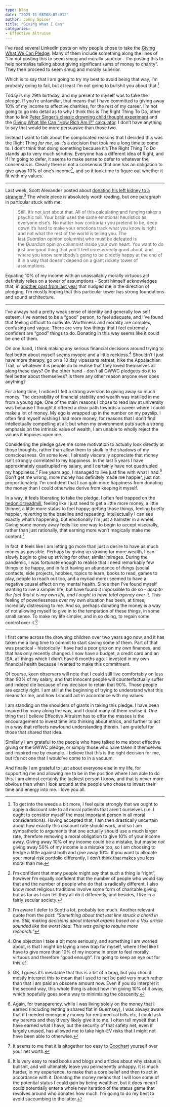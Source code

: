```yaml
---
type: blog
date: "2023-11-08T08:02:01Z"
author: Jonny Spicer
title: "Giving What I Can"
categories:
- Effective Altruism
---
```

I’ve read several LinkedIn posts on why people chose to take the [Giving What We Can Pledge](https://www.givingwhatwecan.org/). Many of them include something along the lines of “I’m not posting this to seem smug and morally superior - I’m posting this to help normalise talking about giving significant sums of money to charity”. They then proceed to seem smug and morally superior.

Which is to say that I am going to try my best to avoid being that way, I’m probably going to fail, but at least I’m not going to bullshit you about that.[^1] 

Today is my 29th birthday, and my present to myself was to take the pledge. If you’re unfamiliar, that means that I have committed to giving away 10% of my income to effective charities, for the rest of my career. I’m not going to go into detail as to why I think this is The Right Thing To Do, other than to link [Peter Singer’s classic drowning child thought experiment](https://newint.org/features/1997/04/05/peter-singer-drowning-child-new-internationalist) and the [Giving What We Can “How Rich Am I?” calculator](https://howrichami.givingwhatwecan.org/how-rich-am-i). I don’t have anything to say that would be more persuasive than those two.

Instead I want to talk about the complicated reasons that I decided this was the Right Thing *for me*, as it’s a decision that took me a long time to come to. I don’t think that doing something because it’s The Right Thing To Do stands up to very much scrutiny. Everyone has a different idea of Right, and if I’m going to defer, it seems to make sense to defer to whatever the consensus is. Clearly there is not a consensus that one has an obligation to give away 10% of one’s income[^4], and so it took time to figure out whether it fit with my values.

---

Last week, Scott Alexander posted about [donating his left kidney to a stranger.](https://www.astralcodexten.com/p/my-left-kidney)[^6] The whole piece is absolutely worth reading, but one paragraph in particular stuck with me:
> Still, it’s not *just* about that. All of this calculating and funging takes a psychic toll. Your brain uses the same emotional heuristics as everyone else’s. No matter how contrarian you pretend to be, deep down it’s hard to make your emotions track what you know is right and not what the rest of the world is telling you. The last *Guardian* opinion columnist who must be defeated is the *Guardian* opinion columnist inside your own heart. You want to do just one good thing that you’ll feel unreservedly good about, and where you know somebody’s going to be directly happy at the end of it in a way that doesn’t depend on a giant rickety tower of assumptions.

Equating 10% of my income with an unassailably morally virtuous act definitely relies on a tower of assumptions - Scott himself acknowledges that, in [another post from last year](https://www.astralcodexten.com/p/effective-altruism-as-a-tower-of) that nudged me in the direction of pledging. I’m mostly hoping that this particular tower has strong foundations and sound architecture. 

---

I’ve always had a pretty weak sense of identity and generally low self esteem. I’ve wanted to be a “good” person, to feel adequate, and I’ve found that feeling difficult to cultivate. Worthiness and morality are complex, confusing and vague. There are very few things that I feel extremely confident are “good” things to do. Donating in this way seems like it could be one of them.

On one hand, I think making any serious financial decisions around trying to feel better about myself seems myopic and a little reckless.[^7] Shouldn’t I just have more therapy, go on a 10 day vipassana retreat, hike the Appalachian Trail, or whatever it is people do to realise that they loved themselves all along these days? On the other hand - don’t all GWWC pledgees do it to feel better about themselves? Is there any other reason anyone ever does anything?

For a long time, I noticed I felt a strong aversion to giving away so much money. The desirability of financial stability and wealth was instilled in me from a young age. One of the main reasons I chose to read law at university was because I thought it offered a clear path towards a career where I could make a lot of money. My ego is wrapped up in the number on my payslip. I often find myself wishing I had more money, for reasons that I don’t find intellectually compelling at all; but when my environment puts such a strong emphasis on the intrinsic value of wealth, I am unable to wholly reject the values it imposes upon me. 

Considering the pledge gave me some motivation to actually look directly at those thoughts, rather than allow them to skulk in the shadows of my consciousness. On some level, I already viscerally appreciate that money isn’t strongly correlated to my happiness. In the last 5 years I have approximately quadrupled my salary, and I certainly have not quadrupled my happiness.[^8] Five years ago, I managed to live just fine with what I had.[^9] Don’t get me wrong, more money has definitely made me happier, just not proportionately. I’m confident that I can gain more happiness from donating the money than I could otherwise derive from keeping it myself.

In a way, it feels liberating to take the pledge. I often feel trapped on the [hedonic treadmill](/blog/the-hedonic-treadmill), feeling like I just need to get a little more money, a little thinner, a little more status to feel happy; getting those things, feeling briefly happier, reverting to the baseline and repeating. Intellectually I can see exactly what’s happening, but emotionally I’m just a hamster in a wheel. Giving some money away feels like one way to begin to accept viscerally, rather than just rationally, that earning more won’t magically make me content.[^10]

In fact, it feels like I am letting go more than just a desire to have as much money as possible. Perhaps by giving up striving for more wealth, I can slowly begin to give up striving for other, similar mirages. During the pandemic, I was fortunate enough to realise that I need remarkably few things to be happy, and in fact having an abundance of *things* (social contacts, side projects, hobbies, topics to learn, books to read, games to play, people to reach out too, and a myriad more) seemed to have a negative causal effect on my mental health. Since then I’ve found myself wanting to live a simpler life, but have found it impossible to do so - *despite the fact that it is my own life, and I ought to have total agency over it*. This feeling of powerlessness over my own situation has been, at times, incredibly distressing to me. And so, perhaps donating the money is a way of not allowing myself to give in to the temptation of these *things*, in some small sense. To make my life simpler, and in so doing, to regain some control over it.[^11]

---

I first came across the drowning children over two years ago now, and it has taken me a long time to commit to start saving some of them. Part of that was practical - historically I have had a poor grip on my own finances, and that has only recently changed. I now have a budget, a credit card and an ISA, all things which I didn’t have 6 months ago. I invested in my own financial health because I wanted to make this commitment.

Of course, keen observers will note that I could still live comfortably on less than 90% of my salary, and that innocent people will counterfactually suffer and indeed die because of my decision to retain that 90%. Those people are exactly right. I am still at the beginning of trying to understand what this means for me, and how I should act in accordance with my values.

I am standing on the shoulders of giants in taking this pledge. I have been inspired by many along the way, and I doubt many of them realise it. One thing that I believe Effective Altruism has to offer the masses is the encouragement to invest time into thinking about ethics, and further to act in a way that reflects newfound understanding therein. I am grateful for those that shared that idea.

Similarly I am grateful to the people who have talked to me about effective giving or the GWWC pledge, or simply those who have taken it themselves and inspired me by example. I believe that this is the right decision for me, but it’s not one that I would’ve come to in a vacuum.

And finally I am grateful to just about everyone else in my life, for supporting me and allowing me to be in the position where I am able to do this. I am almost certainly the luckiest person I know, and that is never more obvious than when I look around at the people who chose to invest their time and energy into me. I love you all.

[^1]: To get into the weeds a bit more, I feel quite strongly that we ought to apply a discount rate to all moral patients that aren’t ourselves (i.e. I ought to consider myself the most important person in all moral considerations).[^2] Having accepted that, I am then drastically uncertain about how exactly this discount rate should work, and so I am sympathetic to arguments that one actually should use a much larger rate, therefore removing a moral obligation to give 10% of your income away. Giving away 10% of my income could be a mistake, but maybe *not* giving away 50% of my income is a mistake too, so I am choosing to hedge a little against both and give away 10%. If you want to allocate your moral risk portfolio differently, I don’t think that makes you less moral than me.

[^2]: Some people might disagree but I think this is correct for a mixture of practical and abstract, meta-reasons. The practical: following a value system that puts myself first makes it easier to stick with that value system, likely yielding better moral results. A relevant example: I pledge to give anything I earn above the UK median income. After a couple of years, I want to buy a house and have children, and I want to provide said children with a good life[^3], suddenly I wish I had more money to be able to provide them with that life, I don’t have much saved, so I stop giving entirely. I never return to giving away a portion of my income, and perhaps I donated £100k. In a different scenario, I “only” give away 10% of my income, but that still allows me to save a decent amount of money, so that when I have children, I don’t need to cut back on my donations. I continue giving all the way through my career, and end up giving £300k total.
  The more abstract reasons come in various shapes and sizes, but mostly I want to hedge against there not being any moral patients other than myself, or indeed no moral patients whatsoever. The obvious, albeit trite, example here would be the [Simulation Hypothesis.](https://academic.oup.com/pq/article-abstract/53/211/243/1610975?login=false)

[^3]: In theory I don’t think I ought to apply a discount rate between my hypothetical progeny and other people, in practice that is obviously what is going to happen. I’m even less certain about how the offspring → others discount rate should look than I am about the myself → others, but fortunately I don’t have to worry about that just yet.

[^4]: I’m confident that many people might *say* that such a thing is “right”, however I’m equally confident that the number of people who would say that and the number of people who do that is radically different. I also know most religious traditions involve some form of charitable giving[^5], but as far as I can tell they all do it differently, and besides, I live in a fairly secular society.

[^5]: Giving away 10% of my income seems like quite a nice way to hedge against Hell being real. Like, I guess it’s probably not going be enough to get me through the pearly gates, but maybe it’d at least tip me over the edge into an eternity of purgatory?

[^6]: I’m aware I defer to Scott a lot, probably too much. Another relevant quote from the post:
  *"Something about that last line struck a chord in me. Still, making decisions about internal organs based on a Vox article sounded like the *worst* idea. This was going to require more research."*

[^7]: One objection I take a bit more seriously, and something I am worried about, is that I might be laying a new trap for myself, where I feel like I have to give more than 10% of my income in order to feel morally virtuous and therefore “good enough”. I’m going to keep an eye out for this.

[^8]: OK, I guess it’s inevitable that this is a bit of a brag, but you should mostly interpret this to mean that I used to not be paid very much rather than that I am paid an obscene amount now. Even if you do interpret it the second way, this whole thing is about how I'm giving 10% of it away, which hopefully goes some way to minimising the obscenity.

[^9]: Again, for transparency, while I was living solely on the money that I earned (including renting a shared flat in Guernsey), I was always aware that if I needed emergency money for rent/medical bills etc, I could ask my parents and they’d very likely give it to me. I often tell myself that I have earned what I have, but the security of that safety net, even if largely unused, has allowed me to take high-EV risks that I might not have been able to otherwise.

[^10]: It seems to me that it is altogether too easy to [Goodhart](https://en.wikipedia.org/wiki/Goodhart's_law) yourself over your net worth.

[^11]: It is very easy to read books and blogs and articles about why status is bullshit, and will ultimately leave you permanently unhappy. It is much harder, in my experience, to make that a core belief and then to act in accordance with it. Donating the money means that I will lose some of the potential status I could gain by being wealthier, but it does mean I could potentially enter a whole new iteration of the status game that revolves around who donates how much. I’m going to do my best to avoid succumbing to the latter.